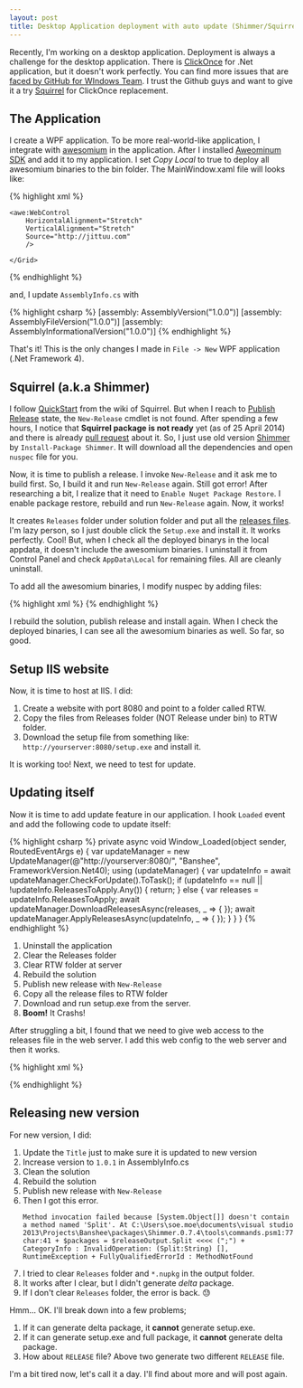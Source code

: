 ```yaml
---
layout: post
title: Desktop Application deployment with auto update (Shimmer/Squirrel) - 1
---
```


Recently, I'm working on a desktop application. Deployment is always a challenge for the desktop application. There is [ClickOnce][] for .Net application, but it doesn't work perfectly. You can find more issues that are [faced by GitHub for WIndows Team][GHFWIssues]. I trust the Github guys and want to give it a try [Squirrel][] for ClickOnce replacement.

## The Application

I create a WPF application. To be more real-world-like application, I integrate with [awesomium][] in the application. After I installed [Aweominum SDK][aweSDK] and add it to my application. I set _Copy Local_ to true to deploy all awesomium binaries to the bin folder. The MainWindow.xaml file will looks like:

{% highlight xml %}
<Window
        xmlns="http://schemas.microsoft.com/winfx/2006/xaml/presentation"
        xmlns:x="http://schemas.microsoft.com/winfx/2006/xaml"
        xmlns:awe="http://schemas.awesomium.com/winfx" x:Class="Banshee.MainWindow"
        Title="MainWindow" Height="800" Width="1024">
    <Grid>

    <awe:WebControl 
        HorizontalAlignment="Stretch" 
        VerticalAlignment="Stretch"
        Source="http://jittuu.com"
        />

    </Grid>
</Window>
{% endhighlight %}

and, I update `AssemblyInfo.cs` with

{% highlight csharp %}
[assembly: AssemblyVersion("1.0.0")]
[assembly: AssemblyFileVersion("1.0.0")]
[assembly: AssemblyInformationalVersion("1.0.0")]
{% endhighlight %}

That's it! This is the only changes I made in `File -> New` WPF application (.Net Framework 4).

## Squirrel (a.k.a Shimmer)

I follow [QuickStart][] from the wiki of Squirrel. But when I reach to [Publish Release][] state, the `New-Release` cmdlet is not found. After spending a few hours, I notice that **Squirrel package is not ready** yet (as of 25 April 2014) and there is already [pull request][PR211] about it. So, I just use old version [Shimmer][] by `Install-Package Shimmer`. It will download all the dependencies and open `nuspec` file for you.

Now, it is time to publish a release. I invoke `New-Release` and it ask me to build first. So, I build it and run `New-Release` again. Still got error! After researching a bit, I realize that it need to `Enable Nuget Package Restore`. I enable package restore, rebuild and run `New-Release` again. Now, it works!

It creates `Releases` folder under solution folder and put all the [releases files][]. I'm lazy person, so I just
 double click the `Setup.exe` and install it. It works perfectly. Cool! But, when I check all the deployed binarys in the local appdata, it doesn't include the awesomium binaries. I uninstall it from Control Panel and check `AppData\Local` for remaining files. All are cleanly uninstall.
 
To add all the awesomium binaries, I modify nuspec by adding files:

{% highlight xml %}
  <files>
    <file src="bin\$configuration$\Awesomium.*.dll" target="lib\net40\" />
    <file src="bin\$configuration$\avcodec-53.dll" target="lib\net40\" />
    <file src="bin\$configuration$\avformat-53.dll" target="lib\net40\" />
    <file src="bin\$configuration$\avutil-51.dll" target="lib\net40\" />
    <file src="bin\$configuration$\awesomium.dll" target="lib\net40\" />
    <file src="bin\$configuration$\icudt.dll" target="lib\net40\" />
    <file src="bin\$configuration$\libEGL.dll" target="lib\net40\" />
    <file src="bin\$configuration$\libGLESv2.dll" target="lib\net40\" />
    <file src="bin\$configuration$\xinput9_1_0.dll" target="lib\net40\" />
  </files>
{% endhighlight %}

I rebuild the solution, publish release and install again. When I check the deployed binaries, I can see all the awesomium binaries as well. So far, so good.

## Setup IIS website

Now, it is time to host at IIS. I did:
 1. Create a website with port 8080 and point to a folder called RTW.
 2. Copy the files from Releases folder (NOT Release under bin) to RTW folder.
 3. Download the setup file from something like: `http://yourserver:8080/setup.exe` and install it.
 
It is working too! Next, we need to test for update.

## Updating itself

Now it is time to add update feature in our application. I hook `Loaded` event and add the following code to update itself:

{% highlight csharp %}
private async void Window_Loaded(object sender, RoutedEventArgs e)
{
    var updateManager = new UpdateManager(@"http://yourserver:8080/", "Banshee", FrameworkVersion.Net40);
    using (updateManager)
    {
        var updateInfo = await updateManager.CheckForUpdate().ToTask();
        if (updateInfo == null || !updateInfo.ReleasesToApply.Any())
        {
            return;
        }
        else
        {
            var releases = updateInfo.ReleasesToApply;
            await updateManager.DownloadReleasesAsync(releases, _ => { });
            await updateManager.ApplyReleasesAsync(updateInfo, _ => { });
        }
    }
}
{% endhighlight %}

 1. Uninstall the application
 2. Clear the Releases folder
 3. Clear RTW folder at server
 4. Rebuild the solution
 5. Publish new release with `New-Release`
 6. Copy all the release files to RTW folder
 7. Download and run setup.exe from the server.
 8. **Boom!** It Crashs!
 
After struggling a bit, I found that we need to give web access to the releases file in the web server. I add this web config to the web server and then it works.

{% highlight xml %}
<?xml version="1.0" encoding="UTF-8"?>
<configuration>
    <system.webServer>
        <staticContent>
            <mimeMap fileExtension="." mimeType="text/plain" />
            <mimeMap fileExtension=".nupkg" mimeType="application/zip" />
        </staticContent>
    </system.webServer>
</configuration>
{% endhighlight %}

## Releasing new version

For new version, I did:

 1. Update the `Title` just to make sure it is updated to new version
 2. Increase version to `1.0.1` in AssemblyInfo.cs
 3. Clean the solution
 4. Rebuild the solution
 5. Publish new release with `New-Release`
 6. Then I got this error.
    ```
    Method invocation failed because [System.Object[]] doesn't contain a method named 'Split'. At C:\Users\soe.moe\documents\visual studio 2013\Projects\Banshee\packages\Shimmer.0.7.4\tools\commands.psm1:77 char:41 + $packages = $releaseOutput.Split <<<< (";") + CategoryInfo : InvalidOperation: (Split:String) [], RuntimeException + FullyQualifiedErrorId : MethodNotFound
    ```
 7. I tried to clear `Releases` folder and `*.nupkg` in the output folder.
 8. It works after I clear, but I didn't generate _delta_ package.
 9. If I don't clear `Releases` folder, the error is back. :sweat:
  
Hmm... OK. I'll break down into a few problems; 
  1. If it can generate delta package, it **cannot** generate setup.exe.
  2. If it can generate setup.exe and full package, it **cannot** generate delta package.
  3. How about `RELEASE` file? Above two generate two different `RELEASE` file.
  
I'm a bit tired now, let's call it a day. I'll find about more and will post again.

[ClickOnce]: http://msdn.microsoft.com/clickonce
[GHFWIssues]: https://github.com/Squirrel/Squirrel.Windows/issues/82
[Squirrel]: https://github.com/Squirrel/Squirrel.Windows
[awesomium]: http://www.awesomium.com/
[aweSDK]: http://www.awesomium.com/download/
[QuickStart]: https://github.com/squirrel/Squirrel.Windows/wiki/QuickStart
[Publish Release]: https://github.com/squirrel/Squirrel.Windows/wiki/QuickStart#publish-a-release
[PR211]: https://github.com/Squirrel/Squirrel.Windows/pull/211
[Shimmer]: http://www.nuget.org/packages/Shimmer
[releases files]: https://github.com/squirrel/Squirrel.Windows/wiki/QuickStart#whats-in-a-release
